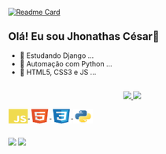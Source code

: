 [![Readme Card](https://github-readme-stats.vercel.app/api/pin/?username=jhonathascesar232&repo=jhonathascesar232&theme=midnight-purple)](https://github.com/anuraghazra/github-readme-stats)

## Olá! Eu sou Jhonathas César👋

- 🌱 Estudando Django ...
- 👯 Automação com Python ...
- 🌴 HTML5, CSS3 e JS ...

<div align="center">
<br>
  <a href="https://github.com/jhonathascesar232">
  <img height="300em" src="https://github-readme-stats.vercel.app/api/top-langs/?username=jhonathascesar232&layout=demo&langs_count=7&theme=midnight-purple"/>
  <img height="200em" src="https://github-readme-stats.vercel.app/api?username=jhonathascesar232&show_icons=true&theme=midnight-purple&include_all_commits=true&count_private=true"/>
</div>

<div align="cemter"><br>
  <img align="center" alt="Rafa-Js" height="30" width="40" src="https://raw.githubusercontent.com/devicons/devicon/master/icons/javascript/javascript-plain.svg">
  <img align="center" alt="Rafa-HTML" height="30" width="40" src="https://raw.githubusercontent.com/devicons/devicon/master/icons/html5/html5-original.svg">
  <img align="center" alt="Rafa-CSS" height="30" width="40" src="https://raw.githubusercontent.com/devicons/devicon/master/icons/css3/css3-original.svg">
  <img align="center" alt="Rafa-Python" height="30" width="40" src="https://raw.githubusercontent.com/devicons/devicon/master/icons/python/python-original.svg">
</div>

 ##
 
 <div>
  <a href = "mailto:jhonathascesar232@gmail.com" target="_blank"><img src="https://img.shields.io/badge/Gmail-D14836?style=for-the-badge&logo=gmail&logoColor=white"></a>
  <a href="https://www.linkedin.com/in/jhonathas-c%C3%A9sar-9664b9191/" target="_blank"><img src="https://img.shields.io/badge/-LinkedIn-%230077B5?style=for-the-badge&logo=linkedin&logoColor=white" ></a> 
 </div>
